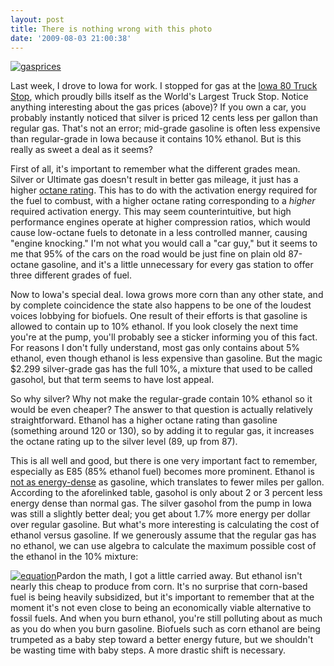 ```yaml
---
layout: post
title: There is nothing wrong with this photo
date: '2009-08-03 21:00:38'
---
```



[![gasprices](http://res.cloudinary.com/meshulam/image/upload/h_308,w_550/v1437619443/gasprices_rbjawg.jpg "gasprices")](http://res.cloudinary.com/meshulam/image/upload/v1437619443/gasprices_rbjawg.jpg)

Last week, I drove to Iowa for work. I stopped for gas at the [Iowa 80 Truck Stop](http://www.iowa80truckstop.com/), which proudly bills itself as the World's Largest Truck Stop. Notice anything interesting about the gas prices (above)? If you own a car, you probably instantly noticed that silver is priced 12 cents less per gallon than regular gas. That's not an error; mid-grade gasoline is often less expensive than regular-grade in Iowa because it contains 10% ethanol. But is this really as sweet a deal as it seems?

First of all, it's important to remember what the different grades mean. Silver or Ultimate gas doesn't result in better gas mileage, it just has a higher [octane rating](http://en.wikipedia.org/wiki/Octane_rating). This has to do with the activation energy required for the fuel to combust, with a higher octane rating corresponding to a *higher* required activation energy. This may seem counterintuitive, but high performance engines operate at higher compression ratios, which would cause low-octane fuels to detonate in a less controlled manner, causing "engine knocking." I'm not what you would call a "car guy," but it seems to me that 95% of the cars on the road would be just fine on plain old 87-octane gasoline, and it's a little unnecessary for every gas station to offer three different grades of fuel.

Now to Iowa's special deal. Iowa grows more corn than any other state, and by complete coincidence the state also happens to be one of the loudest voices lobbying for biofuels. One result of their efforts is that gasoline is allowed to contain up to 10% ethanol. If you look closely the next time you're at the pump, you'll probably see a sticker informing you of this fact. For reasons I don't fully understand, most gas only contains about 5% ethanol, even though ethanol is less expensive than gasoline. But the magic $2.299 silver-grade gas has the full 10%, a mixture that used to be called gasohol, but that term seems to have lost appeal.

So why silver? Why not make the regular-grade contain 10% ethanol so it would be even cheaper? The answer to that question is actually relatively straightforward. Ethanol has a higher octane rating than gasoline (something around 120 or 130), so by adding it to regular gas, it increases the octane rating up to the silver level (89, up from 87).

This is all well and good, but there is one very important fact to remember, especially as E85 (85% ethanol fuel) becomes more prominent. Ethanol is [not as energy-dense](http://en.wikipedia.org/wiki/Gasoline#Energy_content) as gasoline, which translates to fewer miles per gallon. According to the aforelinked table, gasohol is only about 2 or 3 percent less energy dense than normal gas. The silver gasohol from the pump in Iowa was still a slightly better deal; you get about 1.7% more energy per dollar over regular gasoline. But what's more interesting is calculating the cost of ethanol versus gasoline. If we generously assume that the regular gas has no ethanol, we can use algebra to calculate the maximum possible cost of the ethanol in the 10% mixture:

[![equation](http://res.cloudinary.com/meshulam/image/upload/v1437619443/equation_fu7nsl.png "equation")](http://blog.meshul.am/blog/wp-content/uploads/2009/08/equation.PNG)Pardon the math, I got a little carried away. But ethanol isn't nearly this cheap to produce from corn. It's no surprise that corn-based fuel is being heavily subsidized, but it's important to remember that at the moment it's not even close to being an economically viable alternative to fossil fuels. And when you burn ethanol, you're still polluting about as much as you do when you burn gasoline. Biofuels such as corn ethanol are being trumpeted as a baby step toward a better energy future, but we shouldn't be wasting time with baby steps. A more drastic shift is necessary.


